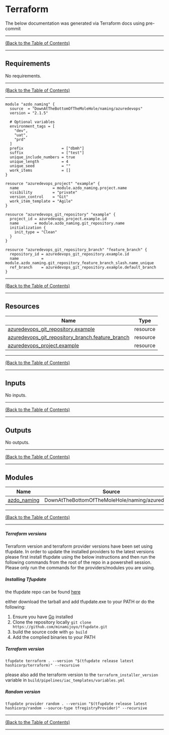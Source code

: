 <!-- markdownlint-disable -->
<!-- markdown-table-prettify-ignore-start -->
<!-- prettier-ignore-start -->
<!-- start_of_terraform_docs -->
# Terraform

The below documentation was generated via Terraform docs using pre-commit

---

<!-- Readme Navigation -->

[(Back to the Table of Contents)](#table-of-contents)

---

## Requirements

No requirements.

---

<!-- Readme Navigation -->

[(Back to the Table of Contents)](#table-of-contents)

---

```hcl
module "azdo_naming" {
  source  = "DownAtTheBottomOfTheMoleHole/naming/azuredevops"
  version = "2.1.5"

  # Optional variables
  environment_tags = [
    "dev",
    "uat",
    "prd"
  ]
  prefix                 = ["dbmh"]
  suffix                 = ["test"]
  unique_include_numbers = true
  unique_length          = 4
  unique_seed            = ""
  work_items             = []
}

resource "azuredevops_project" "example" {
  name               = module.azdo_naming.project.name
  visibility         = "private"
  version_control    = "Git"
  work_item_template = "Agile"
}

resource "azuredevops_git_repository" "example" {
  project_id = azuredevops_project.example.id
  name       = module.azdo_naming.git_repository.name
  initialization {
    init_type = "Clean"
  }
}

resource "azuredevops_git_repository_branch" "feature_branch" {
  repository_id = azuredevops_git_repository.example.id
  name          = module.azdo_naming.git_repository_feature_branch_slash.name_unique
  ref_branch    = azuredevops_git_repository.example.default_branch
}

```


---

<!-- Readme Navigation -->

[(Back to the Table of Contents)](#table-of-contents)

---

## Resources

| Name | Type |
|------|------|
| [azuredevops_git_repository.example](https://registry.terraform.io/providers/hashicorp/azuredevops/latest/docs/resources/git_repository) | resource |
| [azuredevops_git_repository_branch.feature_branch](https://registry.terraform.io/providers/hashicorp/azuredevops/latest/docs/resources/git_repository_branch) | resource |
| [azuredevops_project.example](https://registry.terraform.io/providers/hashicorp/azuredevops/latest/docs/resources/project) | resource |

---

<!-- Readme Navigation -->

[(Back to the Table of Contents)](#table-of-contents)

---

## Inputs

No inputs.

---

<!-- Readme Navigation -->

[(Back to the Table of Contents)](#table-of-contents)

---

## Outputs

No outputs.

---

<!-- Readme Navigation -->

[(Back to the Table of Contents)](#table-of-contents)

---

## Modules

| Name | Source | Version |
|------|--------|---------|
| <a name="module_azdo_naming"></a> [azdo\_naming](#module\_azdo\_naming) | DownAtTheBottomOfTheMoleHole/naming/azuredevops | 2.1.5 |

---

<!-- Readme Navigation -->

[(Back to the Table of Contents)](#table-of-contents)

---

##### Terraform versions

Terraform version and terraform provider versions have been set using tfupdate.
In order to update the installed providers to the latest versions please first install tfupdate using the below instructions and then run the following commands from the root of the repo in a powershell session.
Please only run the commands for the providers/modules you are using.

##### Installing Tfupdate

the tfupdate repo can be found [here](https://github.com/minamijoyo/tfupdate)

either download the tarball and add tfupdate.exe to your PATH or do the following:

1. Ensure you have [Go](https://go.dev/doc/install) installed
2. Clone the repository locally `git clone https://github.com/minamijoyo/tfupdate.git`
3. build the source code with `go build`
4. Add the complied binaries to your PATH

##### Terraform version

```shell
tfupdate terraform . --version "$(tfupdate release latest hashicorp/terraform)" --recursive
```

please also add the terraform version to the `terraform_installer_version` variable in `build/pipelines/iac_templates/variables.yml`

##### Random version

```shell
tfupdate provider random . --version "$(tfupdate release latest hashicorp/random --source-type tfregistryProvider)" --recursive
```

---

<!-- Readme Navigation -->

[(Back to the Table of Contents)](#table-of-contents)

---
<!-- end_of_terraform_docs -->
<!-- markdownlint-enable -->
<!-- prettier-ignore-end -->
<!-- markdown-table-prettify-ignore-end -->

